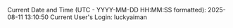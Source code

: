 Current Date and Time (UTC - YYYY-MM-DD HH:MM:SS formatted): 2025-08-11 13:10:50
Current User's Login: luckyaiman
